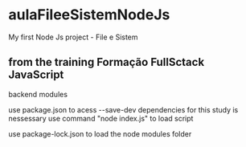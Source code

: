 # aulaFileeSistemNodeJs

My first Node Js project - File e Sistem
## from the training Formação FullSctack JavaScript

backend modules

use package.json to acess --save-dev dependencies
for this study is nessessary use command "node index.js" to load script

use package-lock.json to load the node modules folder
